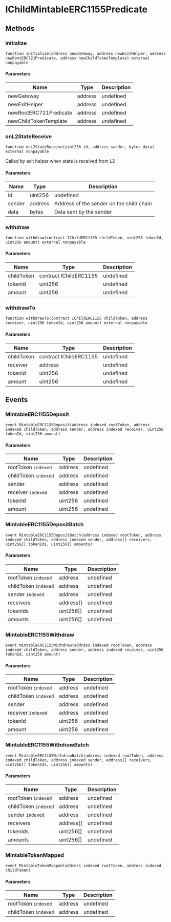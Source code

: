 # IChildMintableERC1155Predicate









## Methods

### initialize

```solidity
function initialize(address newGateway, address newExitHelper, address newRootERC721Predicate, address newChildTokenTemplate) external nonpayable
```





#### Parameters

| Name | Type | Description |
|---|---|---|
| newGateway | address | undefined |
| newExitHelper | address | undefined |
| newRootERC721Predicate | address | undefined |
| newChildTokenTemplate | address | undefined |

### onL2StateReceive

```solidity
function onL2StateReceive(uint256 id, address sender, bytes data) external nonpayable
```

Called by exit helper when state is received from L2



#### Parameters

| Name | Type | Description |
|---|---|---|
| id | uint256 | undefined |
| sender | address | Address of the sender on the child chain |
| data | bytes | Data sent by the sender |

### withdraw

```solidity
function withdraw(contract IChildERC1155 childToken, uint256 tokenId, uint256 amount) external nonpayable
```





#### Parameters

| Name | Type | Description |
|---|---|---|
| childToken | contract IChildERC1155 | undefined |
| tokenId | uint256 | undefined |
| amount | uint256 | undefined |

### withdrawTo

```solidity
function withdrawTo(contract IChildERC1155 childToken, address receiver, uint256 tokenId, uint256 amount) external nonpayable
```





#### Parameters

| Name | Type | Description |
|---|---|---|
| childToken | contract IChildERC1155 | undefined |
| receiver | address | undefined |
| tokenId | uint256 | undefined |
| amount | uint256 | undefined |



## Events

### MintableERC1155Deposit

```solidity
event MintableERC1155Deposit(address indexed rootToken, address indexed childToken, address sender, address indexed receiver, uint256 tokenId, uint256 amount)
```





#### Parameters

| Name | Type | Description |
|---|---|---|
| rootToken `indexed` | address | undefined |
| childToken `indexed` | address | undefined |
| sender  | address | undefined |
| receiver `indexed` | address | undefined |
| tokenId  | uint256 | undefined |
| amount  | uint256 | undefined |

### MintableERC1155DepositBatch

```solidity
event MintableERC1155DepositBatch(address indexed rootToken, address indexed childToken, address indexed sender, address[] receivers, uint256[] tokenIds, uint256[] amounts)
```





#### Parameters

| Name | Type | Description |
|---|---|---|
| rootToken `indexed` | address | undefined |
| childToken `indexed` | address | undefined |
| sender `indexed` | address | undefined |
| receivers  | address[] | undefined |
| tokenIds  | uint256[] | undefined |
| amounts  | uint256[] | undefined |

### MintableERC1155Withdraw

```solidity
event MintableERC1155Withdraw(address indexed rootToken, address indexed childToken, address sender, address indexed receiver, uint256 tokenId, uint256 amount)
```





#### Parameters

| Name | Type | Description |
|---|---|---|
| rootToken `indexed` | address | undefined |
| childToken `indexed` | address | undefined |
| sender  | address | undefined |
| receiver `indexed` | address | undefined |
| tokenId  | uint256 | undefined |
| amount  | uint256 | undefined |

### MintableERC1155WithdrawBatch

```solidity
event MintableERC1155WithdrawBatch(address indexed rootToken, address indexed childToken, address indexed sender, address[] receivers, uint256[] tokenIds, uint256[] amounts)
```





#### Parameters

| Name | Type | Description |
|---|---|---|
| rootToken `indexed` | address | undefined |
| childToken `indexed` | address | undefined |
| sender `indexed` | address | undefined |
| receivers  | address[] | undefined |
| tokenIds  | uint256[] | undefined |
| amounts  | uint256[] | undefined |

### MintableTokenMapped

```solidity
event MintableTokenMapped(address indexed rootToken, address indexed childToken)
```





#### Parameters

| Name | Type | Description |
|---|---|---|
| rootToken `indexed` | address | undefined |
| childToken `indexed` | address | undefined |



